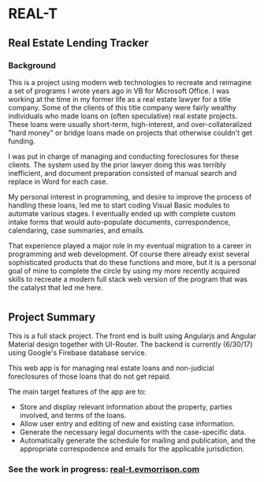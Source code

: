 # REAL-T 
## Real Estate Lending Tracker


### Background

This is a project using modern web technologies to recreate and reimagine a set of programs I wrote years ago in VB for Microsoft Office. I was working at the time in my former life as a real estate lawyer for a title company. Some of the clients of this title company were fairly wealthy individuals who made loans on (often speculative) real estate projects. These loans were usually short-term, high-interest, and over-collateralized "hard money" or bridge loans made on projects that otherwise couldn't get funding.

I was put in charge of managing and conducting foreclosures for these clients. The system used by the prior lawyer doing this was terribly inefficient, and document preparation consisted of manual search and replace in Word for each case.

My personal interest in programming, and desire to improve the process of handling these loans, led me to start coding Visual Basic modules to automate various stages. I eventually ended up with complete custom intake forms that would auto-populate documents, correspondence, calendaring, case summaries, and emails. 

That experience played a major role in my eventual migration to a career in programming and web development. Of course there already exist several sophisticated products that do these functions and more, but it is a personal goal of mine to complete the circle by using my more recently acquired skills to recreate a modern full stack web version of the program that was the catalyst that led me here.

#
## Project Summary

This is a full stack project. The front end is built using Angularjs and Angular Material design together with UI-Router. The backend is currently (6/30/17) using Google's Firebase database service. 

This web app is for managing real estate loans and non-judicial foreclosures of those loans that do not get repaid. 

The main target features of the app are to:
* Store and display relevant information about the property, parties involved, and terms of the loans.
* Allow user entry and editing of new and existing case information.
* Generate the necessary legal documents with the case-specific data.  
* Automatically generate the schedule for mailing and publication, and the appropriate correspodence and emails for the applicable jurisdiction.


### See the work in progress: [real-t.evmorrison.com](https://real-t.evmorrison.com)
 
